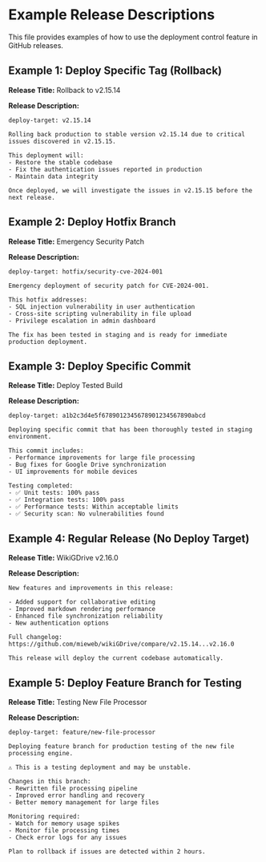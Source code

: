 # Example Release Descriptions

This file provides examples of how to use the deployment control feature in GitHub releases.

## Example 1: Deploy Specific Tag (Rollback)

**Release Title:** Rollback to v2.15.14

**Release Description:**
```
deploy-target: v2.15.14

Rolling back production to stable version v2.15.14 due to critical issues discovered in v2.15.15.

This deployment will:
- Restore the stable codebase
- Fix the authentication issues reported in production
- Maintain data integrity

Once deployed, we will investigate the issues in v2.15.15 before the next release.
```

## Example 2: Deploy Hotfix Branch

**Release Title:** Emergency Security Patch

**Release Description:**
```
deploy-target: hotfix/security-cve-2024-001

Emergency deployment of security patch for CVE-2024-001.

This hotfix addresses:
- SQL injection vulnerability in user authentication
- Cross-site scripting vulnerability in file upload
- Privilege escalation in admin dashboard

The fix has been tested in staging and is ready for immediate production deployment.
```

## Example 3: Deploy Specific Commit

**Release Title:** Deploy Tested Build

**Release Description:**
```
deploy-target: a1b2c3d4e5f6789012345678901234567890abcd

Deploying specific commit that has been thoroughly tested in staging environment.

This commit includes:
- Performance improvements for large file processing
- Bug fixes for Google Drive synchronization
- UI improvements for mobile devices

Testing completed:
- ✅ Unit tests: 100% pass
- ✅ Integration tests: 100% pass
- ✅ Performance tests: Within acceptable limits
- ✅ Security scan: No vulnerabilities found
```

## Example 4: Regular Release (No Deploy Target)

**Release Title:** WikiGDrive v2.16.0

**Release Description:**
```
New features and improvements in this release:

- Added support for collaborative editing
- Improved markdown rendering performance
- Enhanced file synchronization reliability
- New authentication options

Full changelog: https://github.com/mieweb/wikiGDrive/compare/v2.15.14...v2.16.0

This release will deploy the current codebase automatically.
```

## Example 5: Deploy Feature Branch for Testing

**Release Title:** Testing New File Processor

**Release Description:**
```
deploy-target: feature/new-file-processor

Deploying feature branch for production testing of the new file processing engine.

⚠️ This is a testing deployment and may be unstable.

Changes in this branch:
- Rewritten file processing pipeline
- Improved error handling and recovery
- Better memory management for large files

Monitoring required:
- Watch for memory usage spikes
- Monitor file processing times
- Check error logs for any issues

Plan to rollback if issues are detected within 2 hours.
```